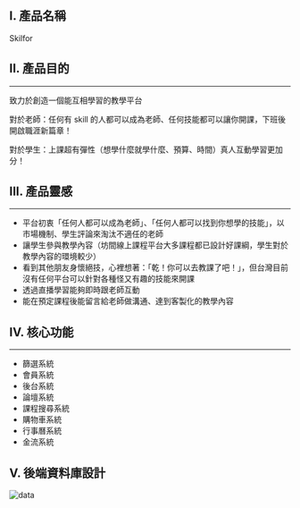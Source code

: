 ## I. 產品名稱

Skilfor

## II. 產品目的

---

致力於創造一個能互相學習的教學平台

對於老師：任何有 skill 的人都可以成為老師、任何技能都可以讓你開課，下班後開啟職涯新篇章！

對於學生：上課超有彈性（想學什麼就學什麼、預算、時間）真人互動學習更加分！

## III. 產品靈感

---

- 平台初衷「任何人都可以成為老師」、「任何人都可以找到你想學的技能」，以市場機制、學生評論來淘汰不適任的老師
- 讓學生參與教學內容（坊間線上課程平台大多課程都已設計好課綱，學生對於教學內容的環境較少）
- 看到其他朋友身懷絕技，心裡想著：「乾！你可以去教課了吧！」，但台灣目前沒有任何平台可以針對各種怪又有趣的技能來開課
- 透過直播學習能夠即時跟老師互動
- 能在預定課程後能留言給老師做溝通、達到客製化的教學內容

## IV. 核心功能

---

- 篩選系統
- 會員系統
- 後台系統
- 論壇系統
- 課程搜尋系統
- 購物車系統
- 行事曆系統
- 金流系統

## V. 後端資料庫設計

![data](./database.png)
